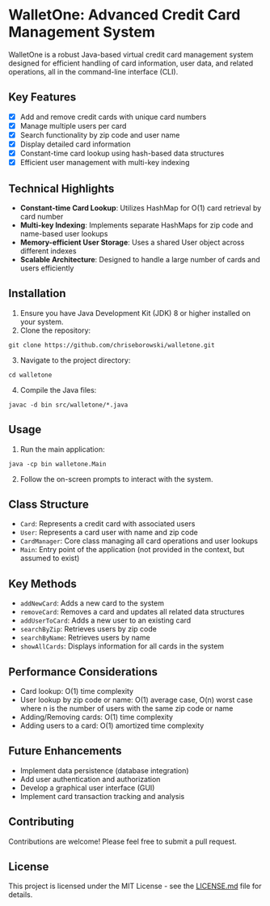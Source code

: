 # WalletOne: Advanced Credit Card Management System

WalletOne is a robust Java-based virtual credit card management system designed for efficient handling of card information, user data, and related operations, all in the command-line interface (CLI).

## Key Features

- [x] Add and remove credit cards with unique card numbers
- [x] Manage multiple users per card
- [x] Search functionality by zip code and user name
- [x] Display detailed card information
- [x] Constant-time card lookup using hash-based data structures
- [x] Efficient user management with multi-key indexing

## Technical Highlights

- **Constant-time Card Lookup**: Utilizes HashMap for O(1) card retrieval by card number
- **Multi-key Indexing**: Implements separate HashMaps for zip code and name-based user lookups
- **Memory-efficient User Storage**: Uses a shared User object across different indexes
- **Scalable Architecture**: Designed to handle a large number of cards and users efficiently

## Installation

1. Ensure you have Java Development Kit (JDK) 8 or higher installed on your system.
2. Clone the repository:
   
`git clone https://github.com/chriseborowski/walletone.git`

3. Navigate to the project directory:
   
`cd walletone`

4. Compile the Java files:

`javac -d bin src/walletone/*.java`

## Usage

1. Run the main application:

`java -cp bin walletone.Main`

2. Follow the on-screen prompts to interact with the system.

## Class Structure

- `Card`: Represents a credit card with associated users
- `User`: Represents a card user with name and zip code
- `CardManager`: Core class managing all card operations and user lookups
- `Main`: Entry point of the application (not provided in the context, but assumed to exist)

## Key Methods

- `addNewCard`: Adds a new card to the system
- `removeCard`: Removes a card and updates all related data structures
- `addUserToCard`: Adds a new user to an existing card
- `searchByZip`: Retrieves users by zip code
- `searchByName`: Retrieves users by name
- `showAllCards`: Displays information for all cards in the system

## Performance Considerations

- Card lookup: O(1) time complexity
- User lookup by zip code or name: O(1) average case, O(n) worst case where n is the number of users with the same zip code or name
- Adding/Removing cards: O(1) time complexity
- Adding users to a card: O(1) amortized time complexity

## Future Enhancements

- Implement data persistence (database integration)
- Add user authentication and authorization
- Develop a graphical user interface (GUI)
- Implement card transaction tracking and analysis

## Contributing

Contributions are welcome! Please feel free to submit a pull request.

## License

This project is licensed under the MIT License - see the [LICENSE.md](LICENSE.md) file for details.
